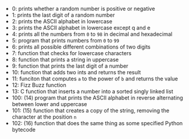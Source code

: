 - 0: prints whether a random number is positive or negative
- 1: prints the last digit of a random number
- 2: prints the ASCII alphabet in lowercase
- 3: prints the ASCII alphabet in lowercase except q and e
- 4: prints all the numbers from `0` to `98` in decimal and hexadecimal
- 5: program that prints numbers from `0` to `99`
- 6: prints all possible different combinations of two digits
- 7: function that checks for lowercase characters
- 8: function that prints a string in uppercase
- 9: function that prints the last digit of a number
- 10: function that adds two ints and returns the result
- 11: funciton that computes `a` to the power of `b` and returns the value
- 12: Fizz Buzz function
- 13: C function that inserts a number into a sorted singly linked list
- 100: (14) program that prints the ASCII alphabet in reverse alternating between lower and uppercase
- 101: (15) function that creates a copy of the string, removing the character at the position `n`
- 102: (16) function that does the same thing as some specified Python bytecode
